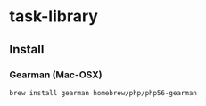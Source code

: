 # task-library

## Install

### Gearman (Mac-OSX)

```
brew install gearman homebrew/php/php56-gearman
```
